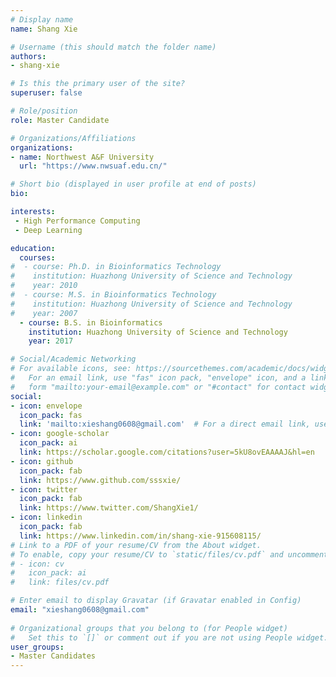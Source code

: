 ```yaml
---
# Display name
name: Shang Xie

# Username (this should match the folder name)
authors:
- shang-xie

# Is this the primary user of the site?
superuser: false

# Role/position
role: Master Candidate

# Organizations/Affiliations
organizations:
- name: Northwest A&F University
  url: "https://www.nwsuaf.edu.cn/"

# Short bio (displayed in user profile at end of posts)
bio:

interests:
 - High Performance Computing
 - Deep Learning

education:
  courses:
#  - course: Ph.D. in Bioinformatics Technology
#    institution: Huazhong University of Science and Technology
#    year: 2010
#  - course: M.S. in Bioinformatics Technology
#    institution: Huazhong University of Science and Technology
#    year: 2007
  - course: B.S. in Bioinformatics
    institution: Huazhong University of Science and Technology
    year: 2017

# Social/Academic Networking
# For available icons, see: https://sourcethemes.com/academic/docs/widgets/#icons
#   For an email link, use "fas" icon pack, "envelope" icon, and a link in the
#   form "mailto:your-email@example.com" or "#contact" for contact widget.
social:
- icon: envelope
  icon_pack: fas
  link: 'mailto:xieshang0608@gmail.com'  # For a direct email link, use "mailto:test@example.org".
- icon: google-scholar
  icon_pack: ai
  link: https://scholar.google.com/citations?user=5kU8ovEAAAAJ&hl=en
- icon: github
  icon_pack: fab
  link: https://www.github.com/sssxie/
- icon: twitter
  icon_pack: fab
  link: https://www.twitter.com/ShangXie1/
- icon: linkedin
  icon_pack: fab
  link: https://www.linkedin.com/in/shang-xie-915608115/
# Link to a PDF of your resume/CV from the About widget.
# To enable, copy your resume/CV to `static/files/cv.pdf` and uncomment the lines below.  
# - icon: cv
#   icon_pack: ai
#   link: files/cv.pdf

# Enter email to display Gravatar (if Gravatar enabled in Config)
email: "xieshang0608@gmail.com"
  
# Organizational groups that you belong to (for People widget)
#   Set this to `[]` or comment out if you are not using People widget.  
user_groups:
- Master Candidates
---
```


<!--
Shang Xie is proficient in python, C and CUDA programming, and familiar with common deep learning algorithms. He has done research in various fields of genome and transcriptome, and has a thorough understanding of second- and third-generation sequencing data analysis.
-->
